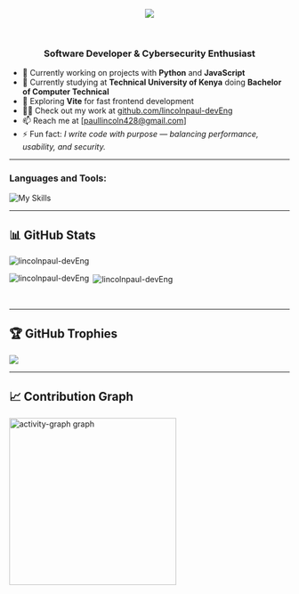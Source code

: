 
<p align="center">
  <img src="https://user-images.githubusercontent.com/74038190/212749447-bfb7e725-6987-49d9-ae85-2015e3e7cc41.gif">
</p>

<br/>

<h3 align="center">Software Developer & Cybersecurity Enthusiast</h3>

- 🔭 Currently working on projects with **Python** and **JavaScript**
- 🔭 Currently studying at **Technical University of Kenya** doing **Bachelor of Computer Technical**    
- 🌱 Exploring **Vite** for fast frontend development  
- 👨‍💻 Check out my work at [github.com/lincolnpaul-devEng](https://github.com/lincolnpaul-devEng)  
- 📫 Reach me at [paullincoln428@gmail.com]  
- ⚡ Fun fact: *I write code with purpose — balancing performance, usability, and security.*  

---

<h3 align="left">Languages and Tools:</h3>

![My Skills](https://go-skill-icons.vercel.app/api/icons?i=python,js,html,css,vite,git,github)

---

## 📊 GitHub Stats

<div style = "{ margin: 4px }">
 <img align="center" src="https://github-readme-streak-stats.herokuapp.com/?user=lincolnpaul-devEng&theme=dark&hide_border=false" alt="lincolnpaul-devEng"/>
</div>

<div style = "{ margin: 4px }">
 <p><img align="left" src="https://github-readme-stats.vercel.app/api/top-langs?username=lincolnpaul-devEng&show_icons=true&locale=en&layout=compact" alt="lincolnpaul-devEng" /></p>
 <p>&nbsp;<img align="center" src="https://github-readme-stats.vercel.app/api?username=lincolnpaul-devEng&show_icons=true&locale=en" alt="lincolnpaul-devEng" /></p> 
</div>
<br/>

---

## 🏆 GitHub Trophies
![](https://github-profile-trophy.vercel.app/?username=lincolnpaul-devEng&theme=radical&no-frame=false&no-bg=true&margin-w=4)

---

## 📈 Contribution Graph
<img src="https://github-readme-activity-graph.vercel.app/graph?username=lincolnpaul-devEng&radius=16&theme=react&area=true&order=5" height="300" alt="activity-graph graph"  />

